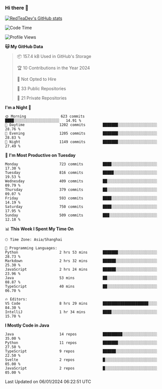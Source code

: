 ### Hi there 👋

<!--
**RedTeaDev/RedTeaDev** is a ✨ _special_ ✨ repository because its `README.md` (this file) appears on your GitHub profile.

Here are some ideas to get you started:

- 🔭 I’m currently working on ...
- 🌱 I’m currently learning ...
- 👯 I’m looking to collaborate on ...
- 🤔 I’m looking for help with ...
- 💬 Ask me about ...
- 📫 How to reach me: ...
- 😄 Pronouns: ...
- ⚡ Fun fact: ...
-->

<!--
[![wakatime](https://wakatime.com/badge/user/6b101ed0-04c0-4490-9283-eb61f2efff96.svg)](https://wakatime.com/@6b101ed0-04c0-4490-9283-eb61f2efff96)
!-->

[![RedTeaDev's GitHub stats](https://github-readme-stats.vercel.app/api?username=RedTeaDev)](https://github.com/anuraghazra/github-readme-stats)
<!--
[![willianrod's wakatime stats](https://github-readme-stats.vercel.app/api/wakatime?username=RedTeaDev)](https://github.com/anuraghazra/github-readme-stats)
!-->
<!--START_SECTION:waka-->
![Code Time](http://img.shields.io/badge/Code%20Time-1%2C977%20hrs%2040%20mins-blue)

![Profile Views](http://img.shields.io/badge/Profile%20Views-2-blue)

**🐱 My GitHub Data** 

> 📦 157.4 kB Used in GitHub's Storage 
 > 
> 🏆 10 Contributions in the Year 2024
 > 
> 🚫 Not Opted to Hire
 > 
> 📜 33 Public Repositories 
 > 
> 🔑 21 Private Repositories 
 > 
**I'm a Night 🦉** 

```text
🌞 Morning                623 commits         ████░░░░░░░░░░░░░░░░░░░░░   14.91 % 
🌆 Daytime                1202 commits        ███████░░░░░░░░░░░░░░░░░░   28.76 % 
🌃 Evening                1205 commits        ███████░░░░░░░░░░░░░░░░░░   28.83 % 
🌙 Night                  1149 commits        ███████░░░░░░░░░░░░░░░░░░   27.49 % 
```
📅 **I'm Most Productive on Tuesday** 

```text
Monday                   723 commits         ████░░░░░░░░░░░░░░░░░░░░░   17.30 % 
Tuesday                  816 commits         █████░░░░░░░░░░░░░░░░░░░░   19.53 % 
Wednesday                409 commits         ██░░░░░░░░░░░░░░░░░░░░░░░   09.79 % 
Thursday                 379 commits         ██░░░░░░░░░░░░░░░░░░░░░░░   09.07 % 
Friday                   593 commits         ████░░░░░░░░░░░░░░░░░░░░░   14.19 % 
Saturday                 750 commits         ████░░░░░░░░░░░░░░░░░░░░░   17.95 % 
Sunday                   509 commits         ███░░░░░░░░░░░░░░░░░░░░░░   12.18 % 
```


📊 **This Week I Spent My Time On** 

```text
🕑︎ Time Zone: Asia/Shanghai

💬 Programming Languages: 
Python                   2 hrs 53 mins       ███████░░░░░░░░░░░░░░░░░░   28.73 % 
Markdown                 2 hrs 32 mins       ██████░░░░░░░░░░░░░░░░░░░   25.30 % 
JavaScript               2 hrs 24 mins       ██████░░░░░░░░░░░░░░░░░░░   23.96 % 
Java                     53 mins             ██░░░░░░░░░░░░░░░░░░░░░░░   08.87 % 
TypeScript               40 mins             ██░░░░░░░░░░░░░░░░░░░░░░░   06.70 % 

🔥 Editors: 
VS Code                  8 hrs 29 mins       █████████████████████░░░░   84.30 % 
IntelliJ                 1 hr 34 mins        ████░░░░░░░░░░░░░░░░░░░░░   15.70 % 
```

**I Mostly Code in Java** 

```text
Java                     14 repos            █████████░░░░░░░░░░░░░░░░   35.00 % 
Python                   11 repos            ███████░░░░░░░░░░░░░░░░░░   27.50 % 
TypeScript               9 repos             ██████░░░░░░░░░░░░░░░░░░░   22.50 % 
Svelte                   2 repos             █░░░░░░░░░░░░░░░░░░░░░░░░   05.00 % 
JavaScript               2 repos             █░░░░░░░░░░░░░░░░░░░░░░░░   05.00 % 
```




 Last Updated on 06/01/2024 06:22:51 UTC
<!--END_SECTION:waka-->



